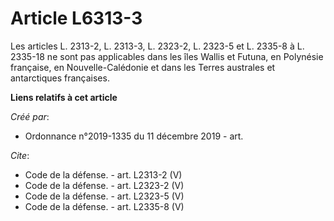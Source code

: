 # Article L6313-3

Les articles L. 2313-2, L. 2313-3, L. 2323-2, L. 2323-5 et L. 2335-8 à L. 2335-18 ne sont pas applicables dans les îles
Wallis et Futuna, en Polynésie française, en Nouvelle-Calédonie et dans les Terres australes et antarctiques françaises.

**Liens relatifs à cet article**

_Créé par_:

  - Ordonnance n°2019-1335 du 11 décembre 2019 - art.

_Cite_:

  - Code de la défense. - art. L2313-2 (V)
  - Code de la défense. - art. L2323-2 (V)
  - Code de la défense. - art. L2323-5 (V)
  - Code de la défense. - art. L2335-8 (V)
